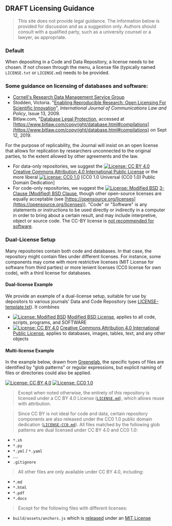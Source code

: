 ## DRAFT Licensing Guidance

> This site does not provide legal guidance. The information below is provided for discussion and as a suggestion only. Authors should consult with a qualified party, such as a university counsel or a lawyer, as appropriate.

### Default
When depositing in a Code and Data Repository, a license needs to be chosen. If not chosen through the menu, a license file (typically named `LICENSE.txt` or `LICENSE.md`) needs to be provided.

### Some guidance on licensing of databases and software:

- [Cornell's Research Data Management Service Group](https://data.research.cornell.edu/content/intellectual-property)
- Stodden, Victoria. "[Enabling Reproducible Research: Open Licensing For Scientific Innovation](http://web.stanford.edu/~vcs/papers/ijclp-STODDEN-2009.pdf)", *International Journal of Communications Law and Policy*, Issue 13, 2009.
- Bitlaw.com, "[Database Legal Protection](https://www.bitlaw.com/copyright/database.html#compilations), accessed at [https://www.bitlaw.com/copyright/database.html#compilations](https://www.bitlaw.com/copyright/database.html#compilations) on Sept 12, 2019.

For the purpose of replicability, the Journal will insist on an open license that allows for replication by researchers unconnected to the original parties, to the extent allowed by other agreements and the law.
  - For data-only repositories, we suggest the [![License: CC BY 4.0](https://img.shields.io/badge/License%20-CC%20BY%204.0-lightgrey.svg)](http://creativecommons.org/licenses/by/4.0/) [Creative Commons Attribution 4.0 International Public License](http://creativecommons.org/licenses/by/4.0/) or the more liberal
[![License: CC0 1.0](https://img.shields.io/badge/License%20-CC0%201.0-lightgrey.svg)](https://creativecommons.org/publicdomain/zero/1.0/) [CC0 1.0 Universal (CC0 1.0) Public Domain Dedication]
  - For code-only repositories, we suggest the [![License: Modified BSD](https://img.shields.io/badge/License-BSD-lightgrey.svg)](https://opensource.org/licenses/BSD-3-Clause) [3-Clause (Modified) BSD Clause](https://opensource.org/licenses/BSD-3-Clause), though other open-source licenses are equally acceptable (see [https://opensource.org/licenses](https://opensource.org/licenses)). "Code" or "Software" is any statements or instructions to be used directly or indirectly in a computer in order to bring about a certain result, and may include interpretive, object or source code. The CC-BY license is [not recommended for software](https://creativecommons.org/faq/#Can_I_apply_a_Creative_Commons_license_to_software.3F).

### Dual-License Setup

Many repositories contain both code and databases. In that case, the repository might contain  files under different licenses. For instance, some components may come with more restrictive licenses (MIT License for software from
third parties) or more lenient licenses (CC0 license for own code), with a third license for databases.

#### Dual-license Example

We provide an example of a dual-license setup, suitable for use by depositors to various journals' Data and Code Repository (see [LICENSE-template.txt](licenses/LICENSE-template.txt)). It combines
- [![License: Modified BSD](https://img.shields.io/badge/License-BSD-lightgrey.svg)](https://opensource.org/licenses/BSD-3-Clause) [Modified BSD License](https://opensource.org/licenses/BSD-3-Clause), applies to all code, scripts, programs, and SOFTWARE
- [![License: CC BY 4.0](https://img.shields.io/badge/License%20-CC%20BY%204.0-lightgrey.svg)](http://creativecommons.org/licenses/by/4.0/) [Creative Commons Attribution 4.0 International Public License](https://creativecommons.org/licenses/by/4.0/), applies to databases, images, tables, text, and any other objects

#### Multi-license Example
In the example below,
drawn from [Greenelab](https://github.com/greenelab/scihub-manuscript), the specific types of files are identified by "glob patterns" or regular expressions,
but explicit naming of files or directories could also be applied.

[![License: CC BY 4.0](https://img.shields.io/badge/License%20All-CC%20BY%204.0-lightgrey.svg)](http://creativecommons.org/licenses/by/4.0/)
[![License: CC0 1.0](https://img.shields.io/badge/License%20Parts-CC0%201.0-lightgrey.svg)](https://creativecommons.org/publicdomain/zero/1.0/)

> Except when noted otherwise, the entirety of this repository is licensed under a CC BY 4.0 License ([`LICENSE.md`](LICENSE.md)),
> which allows reuse with attribution.

> Since CC BY is not ideal for code and data, certain repository components are also released under the CC0 1.0 public
> domain dedication ([`LICENSE-CC0.md`](LICENSE-CC0.md)).
> All files matched by the following glob patterns are dual licensed under CC BY 4.0 and CC0 1.0:


+ `*.sh`
+ `*.py`
+ `*.yml` / `*.yaml`
+ ....
+ `.gitignore`

> All other files are only available under CC BY 4.0, including:

+ `*.md`
+ `*.html`
+ `*.pdf`
+ `*.docx`

> Except for the following files with different licenses:

+ `build/assets/anchors.js` which is [released](https://www.bryanbraun.com/anchorjs/) under an [MIT License](https://opensource.org/licenses/MIT)
